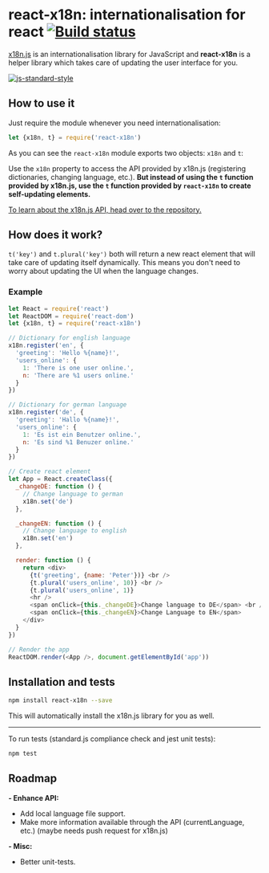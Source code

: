 # react-x18n: internationalisation for react [![Build status](https://travis-ci.org/marco-a/react-x18n.svg)](https://travis-ci.org/marco-a/react-x18n)
[x18n.js](//github.com/florian/x18n) is an internationalisation library for JavaScript and **react-x18n** is a helper library which takes care of updating the user interface for you.

[![js-standard-style](https://cdn.rawgit.com/feross/standard/master/badge.svg)](https://github.com/feross/standard)

## How to use it

Just require the module whenever you need internationalisation:
```js
let {x18n, t} = require('react-x18n')
```
As you can see the `react-x18n` module exports two objects: `x18n` and `t`:

Use the `x18n` property to access the API provided by x18n.js (registering dictionaries, changing language, etc.).
**But instead of using the `t` function provided by x18n.js, use the `t` function provided by `react-x18n` to create self-updating elements.**

[To learn about the x18n.js API, head over to the repository.](https://github.com/florian/x18n)

## How does it work?

`t('key')` and `t.plural('key')` both will return a new react element that will take care of updating itself dynamically.
This means you don't need to worry about updating the UI when the language changes.

### Example
```js
let React = require('react')
let ReactDOM = require('react-dom')
let {x18n, t} = require('react-x18n')

// Dictionary for english language
x18n.register('en', {
  'greeting': 'Hello %{name}!',
  'users_online': {
    1: 'There is one user online.',
    n: 'There are %1 users online.'
  }
})

// Dictionary for german language
x18n.register('de', {
  'greeting': 'Hallo %{name}!',
  'users_online': {
    1: 'Es ist ein Benutzer online.',
    n: 'Es sind %1 Benuzer online.'
  }
})

// Create react element
let App = React.createClass({
  _changeDE: function () {
    // Change language to german
    x18n.set('de')
  },

  _changeEN: function () {
    // Change language to english
    x18n.set('en')
  },

  render: function () {
    return <div>
      {t('greeting', {name: 'Peter'})} <br />
      {t.plural('users_online', 10)} <br />
      {t.plural('users_online', 1)}
      <hr />
      <span onClick={this._changeDE}>Change language to DE</span> <br />
      <span onClick={this._changeEN}>Change Language to EN</span>
    </div>
  }
})

// Render the app
ReactDOM.render(<App />, document.getElementById('app'))

```

## Installation and tests
```sh
npm install react-x18n --save
```

This will automatically install the x18n.js library for you as well.

---

To run tests (standard.js compliance check and jest unit tests):

```sh
npm test
```

## Roadmap

**- Enhance API:**
- Add local language file support.
- Make more information available through the API (currentLanguage, etc.) (maybe needs push request for x18n.js)

**- Misc:**
- Better unit-tests.